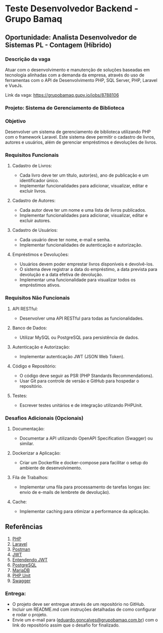 # Teste Desenvolvedor Backend - Grupo Bamaq

## Oportunidade: Analista Desenvolvedor de Sistemas PL - Contagem (Híbrido)
### Descrição da vaga
Atuar com o desenvolvimento e manutenção de soluções baseadas em tecnologia alinhadas com a demanda da empresa, através do uso de ferramentas com o API de Desenvolvimento PHP, SQL Server, PHP, Laravel e VueJs.

Link da vaga: https://grupobamaq.gupy.io/jobs/8788106

### Projeto: Sistema de Gerenciamento de Biblioteca
### Objetivo

Desenvolver um sistema de gerenciamento de biblioteca utilizando PHP com o framework Laravel. Este sistema deve permitir o cadastro de livros, autores e usuários, além de gerenciar empréstimos e devoluções de livros.

### Requisitos Funcionais

1. Cadastro de Livros:
    - Cada livro deve ter um título, autor(es), ano de publicação e um identificador único.
    - Implementar funcionalidades para adicionar, visualizar, editar e excluir livros.

2. Cadastro de Autores:
    - Cada autor deve ter um nome e uma lista de livros publicados.
    - Implementar funcionalidades para adicionar, visualizar, editar e excluir autores.

3. Cadastro de Usuários:
    - Cada usuário deve ter nome, e-mail e senha.
    - Implementar funcionalidades de autenticação e autorização.

4. Empréstimos e Devoluções:
    - Usuários devem poder emprestar livros disponíveis e devolvê-los.
    - O sistema deve registrar a data do empréstimo, a data prevista para devolução e a data efetiva de devolução.
    - Implementar uma funcionalidade para visualizar todos os empréstimos ativos.

### Requisitos Não Funcionais

1. API RESTful:
    - Desenvolver uma API RESTful para todas as funcionalidades.

1. Banco de Dados:
    - Utilizar MySQL ou PostgreSQL para persistência de dados.

1. Autenticação e Autorização:
    - Implementar autenticação JWT (JSON Web Token).

1. Código e Repositório:
    - O código deve seguir as PSR (PHP Standards Recommendations).
    - Usar Git para controle de versão e GitHub para hospedar o repositório.

1. Testes:
    - Escrever testes unitários e de integração utilizando PHPUnit.

### Desafios Adicionais (Opcionais)

1. Documentação:
    - Documentar a API utilizando OpenAPI Specification (Swagger) ou similar.

1. Dockerizar a Aplicação:
    - Criar um Dockerfile e docker-compose para facilitar o setup do ambiente de desenvolvimento.

1. Fila de Trabalhos:
    - Implementar uma fila para processamento de tarefas longas (ex: envio de e-mails de lembrete de devolução).

1. Cache:
    - Implementar caching para otimizar a performance da aplicação.


 
## Referências
1. [PHP](https://www.php.net/)
1. [Laravel](https://laravel.com)
1. [Postman](https://www.getpostman.com/)
1. [JWT](https://jwt.io/)
1. [Entendendo JWT](https://medium.com/tableless/entendendo-tokens-jwt-json-web-token-413c6d1397f6)
1. [PostgreSQL](https://www.postgresql.org/)
1. [MariaDB](https://mariadb.com/kb/pt-br/sobre-o-mariadb/)
1. [PHP Unit](https://phpunit.de/)
1. [Swagger](https://swagger.io/)

### Entrega:
    
- O projeto deve ser entregue através de um repositório no GitHub.
- Incluir um README.md com instruções detalhadas de como configurar e rodar o projeto.
- Envie um e-mail para (eduardo.goncalves@grupobamaq.com.br) com o link do repositório assim que o desafio for finalizado.
